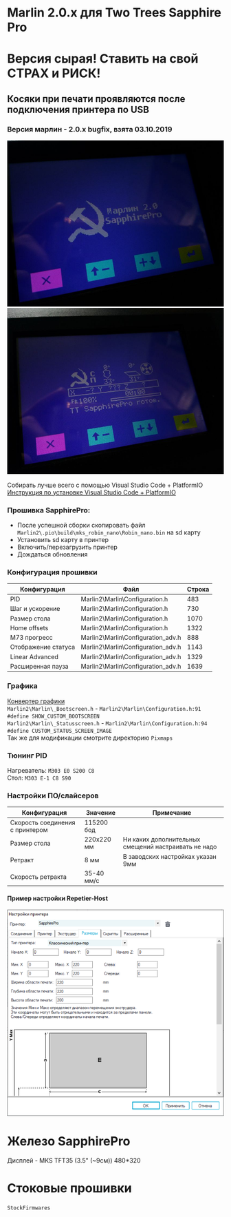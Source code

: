 # Marlin 2.0.x для Two Trees Sapphire Pro
# Версия сырая! Ставить на свой СТРАХ и РИСК!
## Косяки при печати проявляются после подключения принтера по USB

### Версия марлин - 2.0.x bugfix, взята 03.10.2019
![sapphire-pro-0-marlin-boot](Docs/hints/sapphire-pro-0-marlin-boot1.jpg?raw=true)
![sapphire-pro-0-marlin-status](Docs/hints/sapphire-pro-2-marlin-status1.jpg?raw=true)

Собирать лучше всего с помощью Visual Studio Code + PlatformIO<br/>
[Инструкция по установке Visual Studio Code + PlatformIO](https://docs.platformio.org/en/latest/ide/vscode.html)<br/>

### Прошивка SapphirePro:
* После успешной сборки скопировать файл `Marlin2\.pio\build\mks_robin_nano\Robin_nano.bin` на sd карту
* Установить sd карту в принтер
* Включить/перезагрузить принтер
* Дождаться обновления

### Конфигурация прошивки
  Конфигурация|Файл|Строка
  ------------|----|------
  PID|Marlin2\Marlin\Configuration.h|483
  Шаг и ускорение|Marlin2\Marlin\Configuration.h|730
  Размер стола|Marlin2\Marlin\Configuration.h|1070
  Home offsets|Marlin2\Marlin\Configuration.h|1322
  M73 прогресс|Marlin2\Marlin\Configuration_adv.h|888
  Отображение статуса|Marlin2\Marlin\Configuration_adv.h|1143
  Linear Advanced|Marlin2\Marlin\Configuration_adv.h|1329
  Расширенная пауза|Marlin2\Marlin\Configuration_adv.h|1639

### Графика
[Конвертер графики](http://marlinfw.org/tools/u8glib/converter.html)<br/>
`Marlin2\Marlin\_Bootscreen.h` - `Marlin2\Marlin\Configuration.h:91 #define SHOW_CUSTOM_BOOTSCREEN`<br/>
`Marlin2\Marlin\_Statusscreen.h` - `Marlin2\Marlin\Configuration.h:94 #define CUSTOM_STATUS_SCREEN_IMAGE`<br/>
Так же для модификации смотрите директорию `Pixmaps`<br/>

### Тюнинг PID
Нагреватель: `M303 E0 S200 C8`<br/>
Стол: `M303 E-1 C8 S90`<br/>

### Настройки ПО/слайсеров
  Конфигурация|Значение|Примечание
  ------------|----|------
  Скорость соединения с принтером|115200 бод|
  Размер стола|220х220 мм|Ни каких дополнительных смещений настраивать не надо
  Ретракт|8 мм|В заводских настройках указан 9мм
  Скорость ретракта|35-40 мм/c|

#### Пример настройки Repetier-Host
![sapphire-pro-bed-size-repetier](Docs/hints/sapphire-pro-bed-size-repetier.png?raw=true "Размер стола в Repetier-Host")

# Железо SapphirePro

Дисплей - MKS TFT35 (3.5" (~9см)) 480*320<br/>

# Стоковые прошивки
`StockFirmwares`
